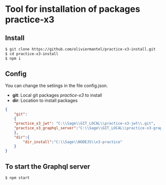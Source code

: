 # Tool for installation of packages practice-x3

## Install
```bash
$ git clone https://github.com/oliviermantel/practice-x3-install.git
$ cd practice-x3-install
$ npm i 
```
## Config
You can change the setiings in the file config.json.

 * __git__: Local git packages _practice-x3_ to install 
 * __dir__: Location to install packages
  
```json
{ 
    "git": 
    {
    "practice_x3_jwt": "C:\\Sage\\GIT_LOCAL\\practice-x3-jwt\\.git",
    "practice_x3_graphql_server":"C:\\Sage\\GIT_LOCAL\\practice-x3-graphql-server\\.git"
    },
    "dir":{
        "dir_install":"C:\\Sage\\NODEJS\\x3-practice"
    }
}
```

## To start the Graphql server
```bash
$ npm start

```
